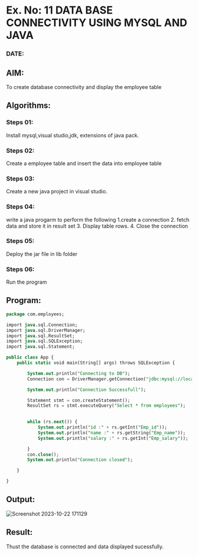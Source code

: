 # Ex. No: 11 DATA BASE CONNECTIVITY USING  MYSQL AND JAVA
### DATE: 
## AIM: 
To create database connectivity and display the employee table 
## Algorithms:
### Steps 01:
Install mysql,visual studio,jdk, extensions of java pack.
### Steps 02:
Create a employee table and insert the data into employee table  
### Steps 03:
Create a new java project in visual studio.
### Steps 04:
write a java progarm to perform the following 1.create a connection 2. fetch data and store it in result set 3. Display table rows. 4. Close the connection
### Steps 05:
Deploy the jar file in lib folder 
### Steps 06:
Run the program

## Program:
```sql
package com.employees;

import java.sql.Connection;
import java.sql.DriverManager;
import java.sql.ResultSet;
import java.sql.SQLException;
import java.sql.Statement;

public class App {
	public static void main(String[] args) throws SQLException {

		System.out.println("Connecting to DB");
		Connection con = DriverManager.getConnection("jdbc:mysql://localhost:3306/mydb", "root", "Root@2005");

		System.out.println("Connection Successfull");

		Statement stmt = con.createStatement();
		ResultSet rs = stmt.executeQuery("Select * from employees");
		

		while (rs.next()) {
			System.out.println("id :" + rs.getInt("Emp_id"));
			System.out.println("name :" + rs.getString("Emp_name"));
			System.out.println("salary :" + rs.getInt("Emp_salary"));

		}
		con.close();
		System.out.println("Connection closed");

	}

}
```


## Output:
![Screenshot 2023-10-22 171129](https://github.com/Lakshmipriya2005/DBMS/assets/115525361/8ff7f7ea-9d1d-436b-b183-5536d74a6a18)


## Result:
Thust the database is connected and data displayed sucessfully.
